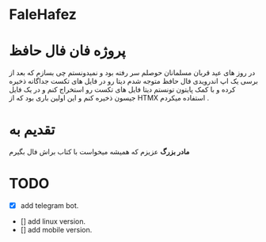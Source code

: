 # FaleHafez

# پروژه فان فال حافظ 

در روز های عید قربان مسلمانان حوصلم سر رفته بود و نمیدونستم چی بسازم که بعد از برسی یک اپ اندرویدی فال حافظ متوجه شدم دیتا رو در فایل های تکست جداگانه ذخیره کرده و با کمک پایتون تونستم دیتا فایل های تکست رو استخراج کنم و در یک فایل جیسون ذخیره کنم و  این اولین باری بود  که  از HTMX استفاده میکردم .

# تقدیم به 
**مادر بزرگ** عزیزم که همیشه میخواست با کتاب براش فال بگیرم 

# TODO

- [x] add telegram bot.
- [] add linux version.
- [] add mobile version.
